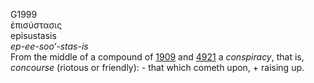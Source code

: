 G1999  
ἐπισύστασις  
episustasis  
*ep-ee-soo‘-stas-is*  
From the middle of a compound of [1909](g1909) and [4921](g4921) a
*conspiracy*, that is, *concourse* (riotous or friendly): - that which
cometh upon, + raising up.  
